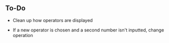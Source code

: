 ## To-Do

-   Clean up how operators are displayed

-   If a new operator is chosen and a second number isn't inputted, change operation
